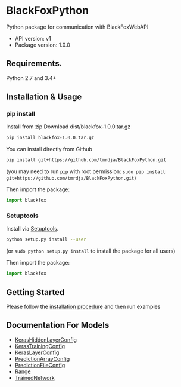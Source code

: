 # BlackFoxPython

Python package for communication with BlackFoxWebAPI

- API version: v1
- Package version: 1.0.0

## Requirements.

Python 2.7 and 3.4+

## Installation & Usage
### pip install

Install from zip
Download dist/blackfox-1.0.0.tar.gz

```sh
pip install blackfox-1.0.0.tar.gz
```

You can install directly from Github

```sh
pip install git+https://github.com/tmrdja/BlackFoxPython.git
```
(you may need to run `pip` with root permission: `sudo pip install git+https://github.com/tmrdja/BlackFoxPython.git`)

Then import the package:
```python
import blackfox 
```

### Setuptools

Install via [Setuptools](http://pypi.python.org/pypi/setuptools).

```sh
python setup.py install --user
```
(or `sudo python setup.py install` to install the package for all users)

Then import the package:
```python
import blackfox
```

## Getting Started

Please follow the [installation procedure](#installation--usage) and then run examples

## Documentation For Models

 - [KerasHiddenLayerConfig](docs/KerasHiddenLayerConfig.md)
 - [KerasTrainingConfig](docs/KerasTrainingConfig.md)
 - [KerasLayerConfig](docs/KerasLayerConfig.md)
 - [PredictionArrayConfig](docs/PredictionArrayConfig.md)
 - [PredictionFileConfig](docs/PredictionFileConfig.md)
 - [Range](docs/Range.md)
 - [TrainedNetwork](docs/TrainedNetwork.md)




